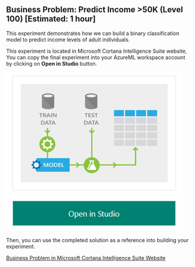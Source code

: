

## Business Problem: Predict Income >50K (Level 100) [Estimated: 1 hour]

This experiment demonstrates how we can build a binary classification model to predict income levels of adult individuals.

This experiment is located in Microsoft Cortana Intelligence Suite website, You can copy the final experiment into
your AzureML workspace account by clicking on **Open in Studio** button. 

![Open Studio button](/Images/OpenInStudio.PNG)

Then, you can use the completed solution as a reference into building your experiment.

[Business Problem in Microsoft Cortana Intelligence Suite Website](https://gallery.cortanaintelligence.com/Experiment/Sample-5-Train-Test-Evaluate-for-Binary-Classification-Adult-Dataset-6) 


